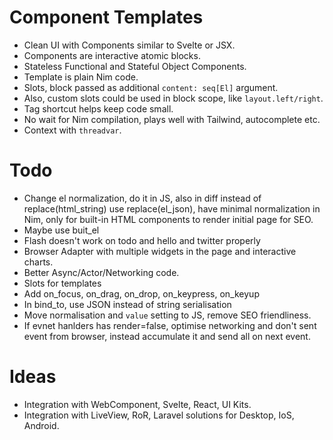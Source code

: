 # Component Templates

- Clean UI with Components similar to Svelte or JSX.
- Components are interactive atomic blocks.
- Stateless Functional and Stateful Object Components.
- Template is plain Nim code.
- Slots, block passed as additional `content: seq[El]` argument.
- Also, custom slots could be used in block scope, like `layout.left/right`.
- Tag shortcut helps keep code small.
- No wait for Nim compilation, plays well with Tailwind, autocomplete etc.
- Context with `threadvar`.

# Todo

- Change el normalization, do it in JS, also in diff instead of replace(html_string) use replace(el_json), have minimal normalization in Nim, only for built-in HTML components to render initial page for SEO.
- Maybe use buit_el
- Flash doesn't work on todo and hello and twitter properly
- Browser Adapter with multiple widgets in the page and interactive charts.
- Better Async/Actor/Networking code.
- Slots for templates
- Add on_focus, on_drag, on_drop, on_keypress, on_keyup
- In bind_to, use JSON instead of string serialisation
- Move normalisation and `value` setting to JS, remove SEO friendliness.
- If evnet hanlders has render=false, optimise networking and don't sent event from browser, instead accumulate it and send all on next event.

# Ideas

- Integration with WebComponent, Svelte, React, UI Kits.
- Integration with LiveView, RoR, Laravel solutions for Desktop, IoS, Android.